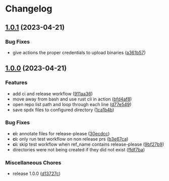 # Changelog

## [1.0.1](https://github.com/Brend-Smits/retrieve-github-sbom-action/compare/v1.0.0...v1.0.1) (2023-04-21)


### Bug Fixes

* give actions the proper credentials to upload binaries ([a361b57](https://github.com/Brend-Smits/retrieve-github-sbom-action/commit/a361b5714fdcf9eff4fe4098d9071c0229c9b600))

## [1.0.0](https://github.com/Brend-Smits/retrieve-github-sbom-action/compare/v0.1.0...v1.0.0) (2023-04-21)


### Features

* add ci and release workflow ([911aa36](https://github.com/Brend-Smits/retrieve-github-sbom-action/commit/911aa36252e48eae38e942d75b1d63afbef35d44))
* move away from bash and use rust cli in action ([bfd4af8](https://github.com/Brend-Smits/retrieve-github-sbom-action/commit/bfd4af80ea2a6676a0fed5340cc254b8ee47f5e0))
* open repo list path and loop through each line ([d77e549](https://github.com/Brend-Smits/retrieve-github-sbom-action/commit/d77e549cb58dadfc6a51238e229cb99d001c2a9a))
* save spdx files to configured directory ([1ca1b4b](https://github.com/Brend-Smits/retrieve-github-sbom-action/commit/1ca1b4b437a233a94d62c83f985575007768a3c3))


### Bug Fixes

* **ci:** annotate files for release-please ([30ecdcc](https://github.com/Brend-Smits/retrieve-github-sbom-action/commit/30ecdcca05a5bdfc5f279171defdc4014854673d))
* **ci:** only run test workflow on non release prs ([b3e67ca](https://github.com/Brend-Smits/retrieve-github-sbom-action/commit/b3e67ca70f1476fd587a3b8fd5ec6facdbd56fd8))
* **ci:** skip test workflow when ref_name contains release-please ([9bf27b9](https://github.com/Brend-Smits/retrieve-github-sbom-action/commit/9bf27b91c451bbab32e6fcd316899d1758e4e5e6))
* directories were not being created if they did not exist ([ffdf7ba](https://github.com/Brend-Smits/retrieve-github-sbom-action/commit/ffdf7ba8c7deae02bf2da2cd29f0704d794f9ca0))


### Miscellaneous Chores

* release 1.0.0 ([d13727c](https://github.com/Brend-Smits/retrieve-github-sbom-action/commit/d13727c82c76a025bd36016f20be6c27c8284f77))

